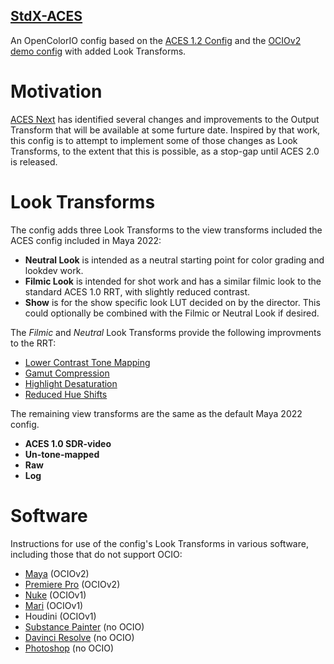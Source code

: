 <h2><a href="https://github.com/sharktacos/OpenColorIO-configs/tree/main/StdX_ACES">StdX-ACES</a></h2>

An OpenColorIO config based on the [ACES 1.2 Config](https://github.com/colour-science/OpenColorIO-Configs/tree/feature/aces-1.2-config/aces_1.2) and the [OCIOv2 demo config](https://opencolorio.readthedocs.io/en/latest/configurations/ocio_v2_demo.html) with added Look Transforms.

# Motivation

[ACES Next](https://community.acescentral.com/c/aces-development-acesnext/67) has identified several changes and improvements to the Output Transform that will be available at some furture date. Inspired by that work,  this config is to attempt to implement some of those changes as Look Transforms, to the extent that this is possible, as a stop-gap until ACES 2.0 is released.

# Look Transforms
  
The config adds three Look Transforms to the view transforms included the ACES config included in Maya 2022:

- **Neutral Look**
   is intended as a neutral starting point for color grading and lookdev work. 
- **Filmic Look**
   is intended for shot work and has a similar filmic look to the standard ACES 1.0 RRT, with slightly reduced contrast. 
- **Show** is for the show specific look LUT decided on by the director. This could optionally be combined with the Filmic or Neutral Look if desired.

The *Filmic* and *Neutral* Look Transforms provide the following improvments to the RRT:
  - [Lower Contrast Tone Mapping](docs/tonemap.md)
  - [Gamut Compression](docs/gamut.md)
  - [Highlight Desaturation](docs/highlight.md)
  - [Reduced Hue Shifts](docs/chroma.md)
  
The remaining view transforms are the same as the default Maya 2022 config.

- **ACES 1.0 SDR-video**
- **Un-tone-mapped** 
- **Raw** 
- **Log**

# Software

Instructions for use of the config's Look Transforms in various software, including those that do not support OCIO:

- [Maya](docs/Maya.md) (OCIOv2)
- [Premiere Pro](docs/Premiere.md) (OCIOv2)
- [Nuke](docs/Nuke.md) (OCIOv1)
- [Mari](docs/Mari.md) (OCIOv1)
- Houdini (OCIOv1)
- [Substance Painter](docs/Substance.md) (no OCIO)
- [Davinci Resolve](docs/Resolve.md) (no OCIO)
- [Photoshop](docs/Photoshop_v2.md) (no OCIO)
  
  


